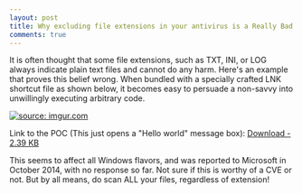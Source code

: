 ```yaml
---
layout: post
title: Why excluding file extensions in your antivirus is a Really Bad Idea
comments: true
---
```



It is often thought that some file extensions, such as TXT, INI, or LOG always indicate plain text files and cannot do any harm. Here's an example that proves this belief wrong. When bundled with a specially crafted LNK shortcut file as shown below, it becomes easy to persuade a non-savvy into unwillingly executing arbitrary code.

<a href="http://imgur.com/1Eb1G57"><img src="http://i.imgur.com/1Eb1G57.png" title="source: imgur.com" /></a>


Link to the POC (This just opens a "Hello world" message box):  <A href=http://trax.x10.mx/files/poc_unzip_contents_to_desktop.zip>Download - 2.39 KB</A>


This seems to affect all Windows flavors, and was reported to Microsoft in October 2014, with no response so far. Not sure if this is worthy of a CVE or not. But by all means, do scan ALL your files, regardless of extension!
